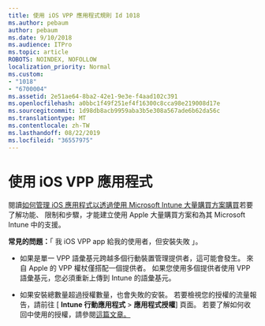 ```yaml
---
title: 使用 iOS VPP 應用程式規則 Id 1018
ms.author: pebaum
author: pebaum
ms.date: 9/10/2018
ms.audience: ITPro
ms.topic: article
ROBOTS: NOINDEX, NOFOLLOW
localization_priority: Normal
ms.custom:
- "1018"
- "6700004"
ms.assetid: 2e51ae64-8ba2-42e1-9e3e-f4aad102c391
ms.openlocfilehash: a0bbc1f49f251ef4f16300c8cca98e219008d17e
ms.sourcegitcommit: 1d98db8acb9959aba3b5e308a567ade6b62da56c
ms.translationtype: MT
ms.contentlocale: zh-TW
ms.lasthandoff: 08/22/2019
ms.locfileid: "36557975"
---
```

# <a name="working-with-ios-vpp-applications"></a>使用 iOS VPP 應用程式

閱讀[如何管理 iOS 應用程式以透過使用 Microsoft Intune 大量購買方案購買](https://docs.microsoft.com/intune/vpp-apps-ios)若要了解功能、 限制和步驟，才能建立使用 Apple 大量購買方案和為其 Microsoft Intune 中的支援。
  
 **常見的問題：**「 我 iOS VPP app 給我的使用者，但安裝失敗 」。
  
- 如果是單一 VPP 語彙基元跨越多個行動裝置管理提供者，這可能會發生。 來自 Apple 的 VPP 權杖僅搭配一個提供者。 如果您使用多個提供者使用 VPP 語彙基元，您必須重新上傳到 Intune 的語彙基元。

- 如果安裝總數量超過授權數量，也會失敗的安裝。 若要檢視您的授權的流量報告，請前往 [ **Intune 行動應用程式** \> **應用程式授權**] 頁面。 若要了解如何收回中使用的授權，請參閱[這篇文章。](https://docs.microsoft.com/intune/vpp-apps-ios#revoking-app-licenses-and-deleting-tokens)
